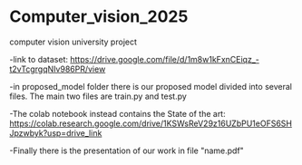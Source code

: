 # Computer_vision_2025
computer vision university project

-link to dataset: https://drive.google.com/file/d/1m8w1kFxnCEiqz_-t2vTcgrgqNIv986PR/view


-in proposed_model folder there is our proposed model divided into several files. The main two files are train.py and test.py


-The colab notebook instead contains the State of the art: https://colab.research.google.com/drive/1KSWsReV29z16UZbPU1eOFS6SHJpzwbyk?usp=drive_link


-Finally there is the presentation of our work in file "name.pdf"
